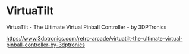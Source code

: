 # VirtuaTilt
VirtuaTilt - The Ultimate Virtual Pinball Controller - by 3DPTronics

https://www.3dptronics.com/retro-arcade/virtuatilt-the-ultimate-virtual-pinball-controller-by-3dptronics


